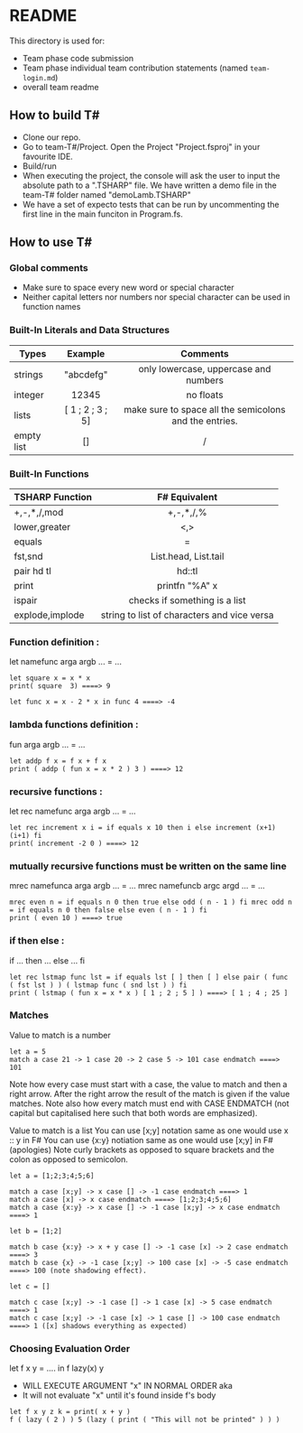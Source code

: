 # README

This directory is used for:

* Team phase code submission
* Team phase individual team contribution statements (named `team-login.md`)
* overall team readme

## How to build T#
* Clone our repo.
* Go to team-T#/Project. Open the Project "Project.fsproj" in your favourite IDE.
* Build/run
* When executing the project, the console will ask the user to input the absolute path to a ".TSHARP" file. We have written a demo file in the team-T# folder named "demoLamb.TSHARP" 
* We have a set of expecto tests that can be run by uncommenting the first line in the main funciton in Program.fs. 


## How to use T#

### Global comments 

* Make sure to space every new word or special character
* Neither capital letters nor numbers nor special character can be used in function names

### Built-In Literals and Data Structures 

| Types         | Example          | Comments                                              |
| ------------- |:----------------:| :----------------------------------------------------:|
| strings       | "abcdefg"        | only lowercase, uppercase and numbers                 |
| integer       | 12345            | no floats                                             |
| lists         | [ 1 ; 2 ; 3 ; 5] | make sure to space all the semicolons and the entries.|
| empty list    | []               | /                                                     |

### Built-In Functions

|TSHARP Function  | F# Equivalent                               |
| --------------  |:-------------------------------------------:|
|+,-,*,/,mod      | +,-,*,/,%                                   |
| lower,greater   | <,>                                         |
| equals          | =                                           |
| fst,snd         | List.head, List.tail                        |
| pair hd tl      | hd::tl                                      |
| print           | printfn "%A" x                              |
| ispair          | checks if something is a list               |
| explode,implode | string to list of characters and vice versa |


### Function definition : 

let namefunc arga argb ... = ...

``` F#
let square x = x * x
print( square  3) ====> 9
```

``` F#
let func x = x - 2 * x in func 4 ====> -4
```

### lambda functions definition : 

fun arga argb ... = ...

``` F#
let addp f x = f x + f x
print ( addp ( fun x = x * 2 ) 3 ) ====> 12
```

### recursive functions : 
let rec namefunc arga argb ... = ...

``` F#
let rec increment x i = if equals x 10 then i else increment (x+1) (i+1) fi
print( increment -2 0 ) ====> 12
```

### mutually recursive functions must be written on the same line
mrec namefunca arga argb ... = ... mrec namefuncb argc argd ... = ...

``` F#
mrec even n = if equals n 0 then true else odd ( n - 1 ) fi mrec odd n = if equals n 0 then false else even ( n - 1 ) fi
print ( even 10 ) ====> true
```

### if then else :
if ... then ... else ... fi

``` F#
let rec lstmap func lst = if equals lst [ ] then [ ] else pair ( func ( fst lst ) ) ( lstmap func ( snd lst ) ) fi
print ( lstmap ( fun x = x * x ) [ 1 ; 2 ; 5 ] ) ====> [ 1 ; 4 ; 25 ]
```

### Matches

Value to match is a number 

```F#
let a = 5
match a case 21 -> 1 case 20 -> 2 case 5 -> 101 case endmatch ====> 101
```

Note how every case must start with a case, the value to match and then a right arrow. After the right arrow the result of the match is given if the value matches. 
Note also how every match must end with CASE ENDMATCH (not capital but capitalised here such that both words are emphasized).

Value to match is a list
You can use [x;y] notation same as one would use x :: y in F#
You can use {x:y} notiation same as one would use [x;y] in F# (apologies)
Note curly brackets as opposed to square brackets and the colon as opposed to semicolon.

```F#
let a = [1;2;3;4;5;6]

match a case [x;y] -> x case [] -> -1 case endmatch ====> 1
match a case [x] -> x case endmatch ====> [1;2;3;4;5;6]
match a case {x:y} -> x case [] -> -1 case [x;y] -> x case endmatch ====> 1
```

```F#
let b = [1;2]

match b case {x:y} -> x + y case [] -> -1 case [x] -> 2 case endmatch ====> 3
match b case {x} -> -1 case [x;y] -> 100 case [x] -> -5 case endmatch ====> 100 (note shadowing effect).
```

```F#
let c = []

match c case [x;y] -> -1 case [] -> 1 case [x] -> 5 case endmatch ====> 1
match c case [x;y] -> -1 case [x] -> 1 case [] -> 100 case endmatch ====> 1 ([x] shadows everything as expected)
```

### Choosing Evaluation Order
let f x y = .... in f lazy(x) y 
* WILL EXECUTE ARGUMENT "x" IN NORMAL ORDER aka
* It will not evaluate "x" until it's found inside f's body

```F#
let f x y z k = print( x + y )
f ( lazy ( 2 ) ) 5 (lazy ( print ( "This will not be printed" ) ) )
```
